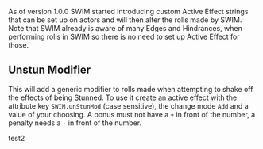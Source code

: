 As of version 1.0.0 SWIM started introducing custom Active Effect strings that can be set up on actors and will then alter the rolls made by SWIM. Note that SWIM already is aware of many Edges and Hindrances, when performing rolls in SWIM so there is no need to set up Active Effect for those.

## Unstun Modifier
This will add a generic modifier to rolls made when attempting to shake off the effects of being Stunned.
To use it create an active effect with the attribute key `SWIM.unStunMod` (case sensitive), the change mode `Add` and a value of your choosing. A bonus must not have a `+` in front of the number, a penalty needs a `-` in front of the number.

test2